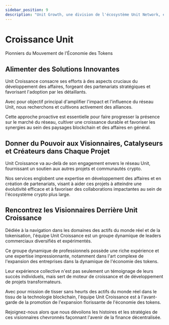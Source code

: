 ```yaml
---
sidebar_position: 9
description: "Unit Growth, une division de l'écosystème Unit Network, est dédiée à la croissance et à l'expansion du réseau Unit."
---
```


# Croissance Unit

Pionniers du Mouvement de l'Économie des Tokens

## Alimenter des Solutions Innovantes

Unit Croissance consacre ses efforts à des aspects cruciaux du développement des affaires, forgeant des partenariats stratégiques et favorisant l'adoption par les détaillants.

Avec pour objectif principal d'amplifier l'impact et l'influence du réseau Unit, nous recherchons et cultivons activement des alliances.

Cette approche proactive est essentielle pour faire progresser la présence sur le marché du réseau, cultiver une croissance durable et favoriser les synergies au sein des paysages blockchain et des affaires en général.

## Donner du Pouvoir aux Visionnaires, Catalyseurs et Créateurs dans Chaque Projet

Unit Croissance va au-delà de son engagement envers le réseau Unit, fournissant un soutien aux autres projets et communautés crypto.

Nos services englobent une expertise en développement des affaires et en création de partenariats, visant à aider ces projets à atteindre une évolutivité efficace et à favoriser des collaborations impactantes au sein de l'écosystème crypto plus large.

## Rencontrez les Visionnaires Derrière Unit Croissance

Dédiée à la navigation dans les domaines des actifs du monde réel et de la tokenisation, l'équipe Unit Croissance est un groupe dynamique de leaders commerciaux diversifiés et expérimentés.

Ce groupe dynamique de professionnels possède une riche expérience et une expertise impressionnante, notamment dans l'art complexe de l'expansion des entreprises dans la dynamique de l'économie des tokens.

Leur expérience collective n'est pas seulement un témoignage de leurs succès individuels, mais sert de moteur de croissance et de développement de projets transformateurs.

Avec pour mission de tisser sans heurts des actifs du monde réel dans le tissu de la technologie blockchain, l'équipe Unit Croissance est à l'avant-garde de la promotion de l'expansion florissante de l'économie des tokens.

Rejoignez-nous alors que nous dévoilons les histoires et les stratégies de ces visionnaires chevronnés façonnant l'avenir de la finance décentralisée.
